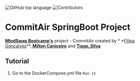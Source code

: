 ![GitHub top language](https://img.shields.io/github/languages/top/tiagosilva28/commitAir?color=green) ![Contributors](https://img.shields.io/github/contributors/tiagosilva28/commitAir?color=blue)

# CommitAir SpringBoot Project

**[MindSwap Bootcamp's](https://mindswap.academy/)** project - CommitAir created by *
*[Filipa Gonçalves](https://github.com/filipagoncalves)**, **[Milton Caniceiro](https://github.com/milton-caniceiro)**
and
**[Tiago_Silva](https://github.com/tiagosilva28)**

## Tutorial

1. Go to the DockerCompose.yml file
   `Run it`